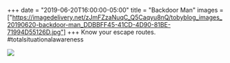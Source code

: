 +++
date = "2019-06-20T16:00:00-05:00"
title = "Backdoor Man"
images = ["https://imagedelivery.net/zJmFZzaNuqC_Q5Caqyu8nQ/tobyblog_images_20190620-backdoor-man_DDBBFF45-41CD-4D90-81BE-71994D55126D.jpg"]
+++
Know your escape routes. #totalsituationalawareness

![](https://imagedelivery.net/zJmFZzaNuqC_Q5Caqyu8nQ/tobyblog_images_20190620-backdoor-man_DDBBFF45-41CD-4D90-81BE-71994D55126D.jpg/fit=scale-down,w=780,sharpen=1,f=auto,q=0.9,slow-connection-quality=0.3)
